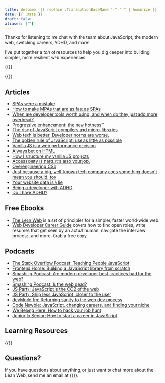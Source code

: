 ```yaml
---
title: Welcome, {{ replace .TranslationBaseName "-" " " | humanize }} listeners!
date: {{ .Date }}
draft: false
aliases: [""]
---
```


Thanks for listening to me chat with the team about JavaScript, the modern web, switching careers, ADHD, and more!

I've put together a _ton_ of resources to help you dig deeper into building simpler, more resilient web experiences.

{{<cta for="funnel">}}


{{<mailchimp intro="true">}}


## Articles

- [SPAs were a mistake](/spas-were-a-mistake/)
- [How to make MPAs that are as fast as SPAs](/how-to-make-mpas-that-are-as-fast-as-spas/)
- [When are developer tools worth using, and when do they just add more overhead?](/when-are-developer-worth-using-and-when-do-they-just-add-more-overhead/)
- [Progressive enhancement: the new hotness™](/progressive-enhancement-the-new-hotness/)
- [The rise of JavaScript compilers and micro-libraries](/the-rise-of-javascript-compilers-and-micro-libraries/)
- [Web tech is better. Developer norms are worse.](/web-tech-is-better.-developer-norms-are-worse./)
- [The golden rule of JavaScript: use as little as possible](/the-golden-rule-of-javascript-use-as-little-as-possible/)
- [Vanilla JS is a web performance decision](/vanilla-js-is-a-web-performance-decision/)
- [Always bet on HTML](/always-bet-on-html/)
- [How I structure my vanilla JS projects](/how-i-structure-my-javascript-projects-in-2022/)
- [Accessibility is hard. It's also your job.](/accessibility-is-hard.-its-also-your-job./)
- [Overengineering CSS](/overengineering-css/)
- [Just because a big, well-known tech company does something doesn't mean you should, too](/just-because-a-big-well-known-tech-company-does-something-doesnt-mean-you-should-too/)
- [Your website data is a lie](/your-website-data-is-a-lie/)
- [Being a developer with ADHD](/being-a-developer-with-adhd/)
- [Do I have ADHD?](/do-i-have-adhd/)


## Free Ebooks

- [The Lean Web](https://leanweb.dev/) is a set of principles for a simpler, faster world-wide web.
- [Web Developer Career Guide](/career-guide/) covers how to find open roles, write resumes that get seen by an actual human, navigate the interview process, and more. Grab a free copy.


## Podcasts

- [The Stack Overflow Podcast: Teaching People JavaScript](https://stackoverflow.blog/2021/12/21/podcast-402-teaching-developers-about-the-most-lightweight-web-framework-around-vanillajs/)
- [Frontend Horse: Building a JavaScript library from scratch](https://frontend.horse/episode/building-a-javascript-library-from-scratch)
- [Smashing Podcast: Are modern developer best practices bad for the web?](https://podcast.smashingmagazine.com/episodes/are-modern-best-practices-bad-for-the-web-with-chris-ferdinandi)
- [Smashing Podcast: Is the web dead?](https://podcast.smashingmagazine.com/episodes/is-the-web-dead-with-chris-ferdinandi)
- [JS Party: JavaScript is the CO2 of the web](https://changelog.com/jsparty/80)
- [JS Party: Ship less JavaScript, closer to the user](https://changelog.com/jsparty/199)
- [devMode.fm: Returning sanity to the web dev process](https://devmode.fm/episodes/returning-sanity-to-the-webdev-process?mc_cid=d0351d5f34&mc_eid=7dddaa071c)
- [Code Newbie: JavaScript, changing careers, and finding your niche](https://www.codenewbie.org/podcast/what-is-vanilla-js-and-how-can-it-help-you)
- [We Belong Here: How to hack your job hunt](https://webelongpodcast.com/episodes/chris-ferdinandi-how-to-hack-your-job-hunt.html)
- [Junior to Senior: How to start a career in JavaScript](https://juniortosenior.io/9)


## Learning Resources

{{<cta for="products">}}


## Questions?

If you have questions about anything, or just want to chat more about the Lean Web, send me an email at {{<email>}}.